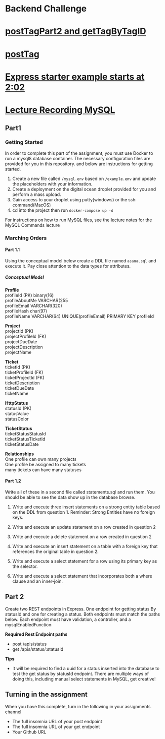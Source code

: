# Backend Challenge
# [postTagPart2 and getTagByTagID](https://cnm-edu.zoom.us/rec/share/UTtVSuVh6r9mRFtftlXlvc-Ou4OrDEYuFzG2fLYqBplfHU-g31gkJ4alYjefVdm6.Iw_ATfNrWaKtktK6)
# [postTag](https://cnm-edu.zoom.us/rec/share/Tu_rYySJRsrccgeP9-t_KgYUkm-ZWAj5AN_U2e7pJFIhfFYlhDwD42JHRSzJnO1X.sAONvSzvYuj8o2yw)
# [Express starter example starts at 2:02](https://cnm-edu.zoom.us/rec/share/YT1L7DXH_yXF79qaeCBHvh5Zx2X1JYq-eTWq6U6OyFT_nwXZ8HEmy8283iOfykhe.qjXyADDjbRPM2yon?startTime=1652296441000)
# [Lecture Recording MySQL](https://cnm-edu.zoom.us/rec/share/ko55_dKMbV2hpV-4Ap0SoqMoXSqcoSaOAP44QTm4VvAKDbc80PIN7wmYpxSpcVGB.LeXB_fC-vpGul4LB)

## Part1 

### Getting Started

In order to complete this part of the assignment, you must use Docker to run a mysql8 database container. The necessary configuration files are provided for you in this repository. and below are instructions for getting started.

1. Create a new file called `/mysql.env` based on `/example.env` and update the placeholders with your information.
2. Create a deployment on the digital ocean droplet provided for you and perform a mass upload.
3. Gain access to your droplet using putty(windows) or the ssh command(MacOS)
4. cd into the project then run `docker-compose up -d`

For instructions on how to run MySQL files, see the lecture notes for the MySQL Commands lecture

### Marching Orders

#### Part 1.1
Using the conceptual model below create a DDL file named `asana.sql` and execute it. Pay close attention to the data types for attributes. 

##### Conceptual Model
**Profile** \
profileId (PK)  binary(16)\
profileAboutMe VARCHAR(255\
profileEmail VARCHAR(320) \
profileHash char(97)\
profileName VARCHAR(64)
UNIQUE(profileEmail)
PRIMARY KEY profileId
    
 **Project** \
projectId (PK) \
projectProfileId (FK) \
projectDueDate \
projectDescription \
projectName 
    
 **Ticket** \
 ticketId (PK) \
 ticketProfileId (FK) \
 ticketProjectId (FK) \
 ticketDescription \
 ticketDueDate \
 ticketName

 **HttpStatus** \
statusId (PK) \
statusValue \
statusColor 

 **TicketStatus** \
ticketStatusStatusId \
ticketStatusTicketId \
ticketStatusDate 
    
**Relationships** \
One profile can own many projects \
One profile be assigned to many tickets \
many tickets can have many statuses 
    
#### Part 1.2
Write all of these in a second file called statements.sql and run them. You should be able to see the data show up in the database browse.

1. Write and execute three insert statements on a strong entity table based on the DDL from question 1. Reminder: Strong Entities have no foreign keys.

2. Write and execute an update statement on a row created in question 2

3. Write and execute a delete statement on a row created in question 2

4. Write and execute an insert statement on a table with a foreign key that references the original table in question 2.

5. Write and execute a select statement for a row using its primary key as the selector.

6. Write and execute a select statement that incorporates both a where clause and an inner-join.
 
## Part 2

Create two REST endpoints in Express. One endpoint for getting status By statusId and one for creating a status. Both endpoints must  match the paths below. Each endpoint must have validation, a controller, and a mysqlEnabledFunction

**Required Rest Endpoint paths**
* post /apis/status
* get /apis/status/:statusId

**Tips**
- It will be required to find a uuid for a status inserted into the database to test the get status by statusId endpoint. There are multiple ways of doing this, including manual select statements in MySQL, get creative!


## Turning in the assignment
When you have this complete, turn in the following in your assignments channel
* The full insomnia URL of your post endpoint
* The full insomnia URL of your get endpoint
* Your Github URL
